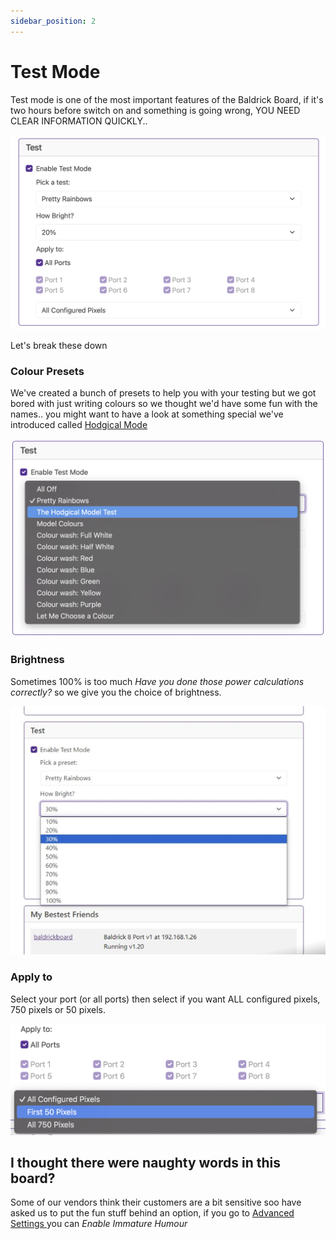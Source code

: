 ```yaml
---
sidebar_position: 2
---
```


# Test Mode

Test mode is one of the most important features of the Baldrick Board, if it's two hours before switch on and something is going wrong, YOU NEED CLEAR INFORMATION QUICKLY..

![Baldrick8 Web Interface test ](../img/web-interface-test.png)

Let's break these down 


### Colour Presets

We've created a bunch of presets to help you with your testing but we got bored with just writing colours so we thought we'd have some fun with the names.. you might want to have a look at something special we've introduced called [Hodgical Mode](../common-questions/hodgical-test-mode)


![Presets ](../img/test-presets.png)

### Brightness

Sometimes 100% is too much *Have you done those power calculations correctly?* so we give you the choice of brightness. 

![Presets ](../img/test-bright.png)

### Apply to

Select your port (or all ports) then select if you want ALL configured pixels, 750 pixels or 50 pixels.

![Presets ](../img/test-apply.png)


## I thought there were naughty words in this board?

Some of our vendors think their customers are a bit sensitive soo  have asked us to put the fun stuff behind an option, if you go to [Advanced Settings ](advanced.md) you can *Enable Immature Humour*



